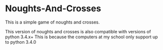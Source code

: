 # Noughts-And-Crosses
This is a simple game of noughts and crosses.

This version of noughts and crosses is also compatible with versions of python 3.4.x+
This is because the computers at my school only support up to python 3.4.0
